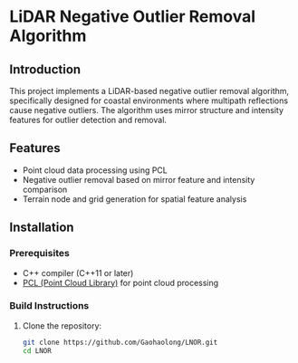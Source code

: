 # LiDAR Negative Outlier Removal Algorithm

## Introduction

This project implements a LiDAR-based negative outlier removal algorithm, specifically designed for coastal environments where multipath reflections cause negative outliers. The algorithm uses mirror structure and intensity features for outlier detection and removal.

## Features

- Point cloud data processing using PCL
- Negative outlier removal based on mirror feature and intensity comparison
- Terrain node and grid generation for spatial feature analysis

## Installation

### Prerequisites

- C++ compiler (C++11 or later)
- [PCL (Point Cloud Library)](https://pointclouds.org/) for point cloud processing

### Build Instructions

1. Clone the repository:

   ```bash
   git clone https://github.com/Gaohaolong/LNOR.git
   cd LNOR
